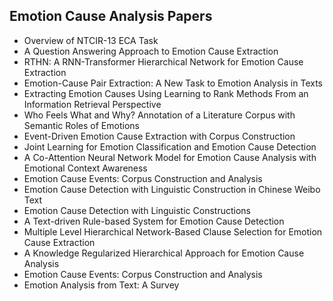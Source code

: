 <h2> Emotion Cause Analysis Papers </h2>

<ul>

                             

 <li><a target="_blank" href="https://github.com/manjunath5496/Emotion-Cause-Analysis-Papers/blob/master/e(1).pdf" style="text-decoration:none;">Overview of NTCIR-13 ECA Task</a></li>

 <li><a target="_blank" href="https://github.com/manjunath5496/Emotion-Cause-Analysis-Papers/blob/master/e(2).pdf" style="text-decoration:none;">A Question Answering Approach to Emotion Cause Extraction</a></li>

<li><a target="_blank" href="https://github.com/manjunath5496/Emotion-Cause-Analysis-Papers/blob/master/e(3).pdf" style="text-decoration:none;">RTHN: A RNN-Transformer Hierarchical Network for Emotion Cause Extraction</a></li>
 <li><a target="_blank" href="https://github.com/manjunath5496/Emotion-Cause-Analysis-Papers/blob/master/e(4).pdf" style="text-decoration:none;">Emotion-Cause Pair Extraction:
A New Task to Emotion Analysis in Texts</a></li>                              
<li><a target="_blank" href="https://github.com/manjunath5496/Emotion-Cause-Analysis-Papers/blob/master/e(5).pdf" style="text-decoration:none;">Extracting Emotion Causes Using Learning to Rank Methods From an Information Retrieval Perspective</a></li>
<li><a target="_blank" href="https://github.com/manjunath5496/Emotion-Cause-Analysis-Papers/blob/master/e(6).pdf" style="text-decoration:none;">Who Feels What and Why?
Annotation of a Literature Corpus with Semantic Roles of Emotions</a></li>
 <li><a target="_blank" href="https://github.com/manjunath5496/Emotion-Cause-Analysis-Papers/blob/master/e(7).pdf" style="text-decoration:none;">Event-Driven Emotion Cause Extraction with Corpus Construction</a></li>

 <li><a target="_blank" href="https://github.com/manjunath5496/Emotion-Cause-Analysis-Papers/blob/master/e(8).pdf" style="text-decoration:none;"> Joint Learning for Emotion Classification and Emotion Cause Detection</a></li>
   <li><a target="_blank" href="https://github.com/manjunath5496/Emotion-Cause-Analysis-Papers/blob/master/e(9).pdf" style="text-decoration:none;"> A Co-Attention Neural Network Model for Emotion Cause Analysis with Emotional Context Awareness</a></li>
  
   
 <li><a target="_blank" href="https://github.com/manjunath5496/Emotion-Cause-Analysis-Papers/blob/master/e(10).pdf" style="text-decoration:none;">Emotion Cause Events: Corpus Construction and Analysis</a></li>                              
<li><a target="_blank" href="https://github.com/manjunath5496/Emotion-Cause-Analysis-Papers/blob/master/e(11).pdf" style="text-decoration:none;">Emotion Cause Detection with Linguistic Construction in Chinese Weibo Text</a></li>
<li><a target="_blank" href="https://github.com/manjunath5496/Emotion-Cause-Analysis-Papers/blob/master/e(12).pdf" style="text-decoration:none;">Emotion Cause Detection with Linguistic Constructions</a></li>
<li><a target="_blank" href="https://github.com/manjunath5496/Emotion-Cause-Analysis-Papers/blob/master/e(13).pdf" style="text-decoration:none;">A Text-driven Rule-based System for Emotion Cause Detection</a></li>

<li><a target="_blank" href="https://github.com/manjunath5496/Emotion-Cause-Analysis-Papers/blob/master/e(14).pdf" style="text-decoration:none;">Multiple Level Hierarchical Network-Based Clause Selection for Emotion Cause Extraction</a></li>

<li><a target="_blank" href="https://github.com/manjunath5496/Emotion-Cause-Analysis-Papers/blob/master/e(15).pdf" style="text-decoration:none;">A Knowledge Regularized Hierarchical Approach for Emotion Cause Analysis</a></li>

<li><a target="_blank" href="https://github.com/manjunath5496/Emotion-Cause-Analysis-Papers/blob/master/e(16).pdf" style="text-decoration:none;">Emotion Cause Events: Corpus Construction and Analysis</a></li>

  <li><a target="_blank" href="https://github.com/manjunath5496/Emotion-Cause-Analysis-Papers/blob/master/e(17).pdf" style="text-decoration:none;">Emotion Analysis from Text: A Survey</a></li>   
  



</ul>
